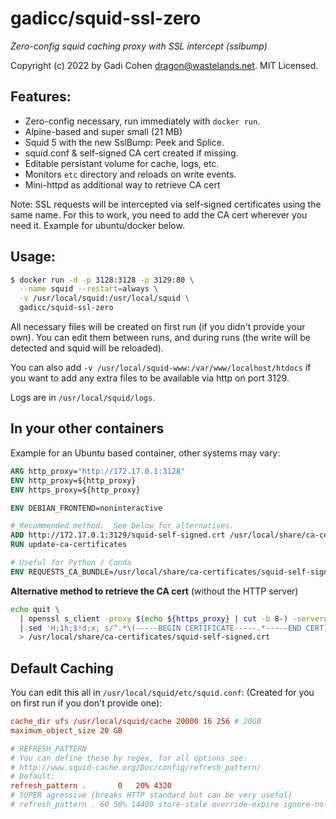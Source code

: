 # gadicc/squid-ssl-zero

*Zero-config squid caching proxy with SSL intercept (sslbump)*

Copyright (c) 2022 by Gadi Cohen <dragon@wastelands.net>.  MIT Licensed.

## Features:

  * Zero-config necessary, run immediately with `docker run`.
  * Alpine-based and super small (21 MB)
  * Squid 5 with the new SslBump: Peek and Splice.
  * squid.conf & self-signed CA cert created if missing.
  * Editable persistant volume for cache, logs, etc.
  * Monitors `etc` directory and reloads on write events.
  * Mini-httpd as additional way to retrieve CA cert

Note: SSL requests will be intercepted via self-signed certificates
using the same name.  For this to work, you need to add the CA cert
wherever you need it.  Example for ubuntu/docker below.

## Usage:

```bash
$ docker run -d -p 3128:3128 -p 3129:80 \
  --name squid --restart=always \
  -v /usr/local/squid:/usr/local/squid \
  gadicc/squid-ssl-zero
```

All necessary files will be created on first run (if you didn't
provide your own).  You can edit them between runs, and during
runs (the write will be detected and squid will be reloaded).

You can also add
`-v /usr/local/squid-www:/var/www/localhost/htdocs`
if you want to add any extra files to be available via http on port 3129.

Logs are in `/usr/local/squid/logs`.

## In your other containers

Example for an Ubuntu based container, other systems may vary:

```Dockerfile
ARG http_proxy="http://172.17.0.1:3128"
ENV http_proxy=${http_proxy}
ENV https_proxy=${http_proxy}

ENV DEBIAN_FRONTEND=noninteractive

# Recommended method.  See below for alternatives.
ADD http://172.17.0.1:3129/squid-self-signed.crt /usr/local/share/ca-certificates/squid-self-signed.crt
RUN update-ca-certificates

# Useful for Python / Conda
ENV REQUESTS_CA_BUNDLE=/usr/local/share/ca-certificates/squid-self-signed.crt
```

**Alternative method to retrieve the CA cert** (without the HTTP server)

```bash
echo quit \
  | openssl s_client -proxy $(echo ${https_proxy} | cut -b 8-) -servername google.com -connect google.com:443 -showcerts \
  | sed 'H;1h;$!d;x; s/^.*\(-----BEGIN CERTIFICATE-----.*-----END CERTIFICATE-----\)\n---\nServer certificate.*$/\1/' \
  > /usr/local/share/ca-certificates/squid-self-signed.crt
```

## Default Caching

You can edit this all in `/usr/local/squid/etc/squid.conf`:
(Created for you on first run if you don't provide one):

```conf
cache_dir ufs /usr/local/squid/cache 20000 16 256 # 20GB
maximum_object_size 20 GB

# REFRESH_PATTERN
# You can define these by regex, for all options see:
# http://www.squid-cache.org/Doc/config/refresh_pattern/
# Default:
refresh_pattern .		0	20%	4320
# SUPER agressive (breaks HTTP standard but can be very useful)
# refresh_pattern . 60 50% 14400 store-stale override-expire ignore-no-cache ignore-no-store ignore-private
```
